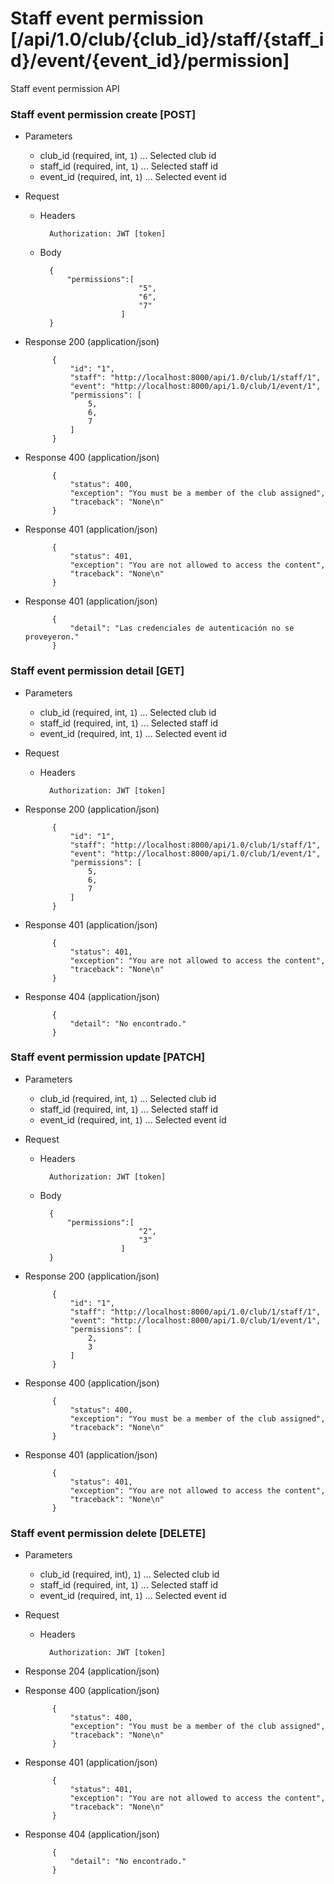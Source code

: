 # Staff event permission [/api/1.0/club/{club_id}/staff/{staff_id}/event/{event_id}/permission]

Staff event permission API

### Staff event permission create [POST]

+ Parameters
    + club_id (required, int, `1`) ... Selected club id
    + staff_id (required, int, `1`) ... Selected staff id
    + event_id (required, int, `1`) ... Selected event id

+ Request
    + Headers
    
            Authorization: JWT [token]

    + Body
        
            {
                "permissions":[
                                "5",
                                "6",
                                "7"
                            ]
            }
            
+ Response 200 (application/json)

            {
                "id": "1",
                "staff": "http://localhost:8000/api/1.0/club/1/staff/1",
                "event": "http://localhost:8000/api/1.0/club/1/event/1",
                "permissions": [
                    5,
                    6,
                    7
                ]
            }

+ Response 400 (application/json)

            {
                "status": 400,
                "exception": "You must be a member of the club assigned",
                "traceback": "None\n"
            }

+ Response 401 (application/json)

            {
                "status": 401,
                "exception": "You are not allowed to access the content",
                "traceback": "None\n"
            }

+ Response 401 (application/json)

            {
                "detail": "Las credenciales de autenticación no se proveyeron."
            }

### Staff event permission detail [GET]

+ Parameters
    + club_id (required, int, `1`) ... Selected club id
    + staff_id (required, int, `1`) ... Selected staff id
    + event_id (required, int, `1`) ... Selected event id

+ Request
    + Headers
    
            Authorization: JWT [token]

+ Response 200 (application/json)

            {
                "id": "1",
                "staff": "http://localhost:8000/api/1.0/club/1/staff/1",
                "event": "http://localhost:8000/api/1.0/club/1/event/1",
                "permissions": [
                    5,
                    6,
                    7
                ]
            }

+ Response 401 (application/json)

            {
                "status": 401,
                "exception": "You are not allowed to access the content",
                "traceback": "None\n"
            }

+ Response 404 (application/json)

            {
                "detail": "No encontrado."
            }

### Staff event permission update [PATCH]

+ Parameters
    + club_id (required, int, `1`) ... Selected club id
    + staff_id (required, int, `1`) ... Selected staff id
    + event_id (required, int, `1`) ... Selected event id

+ Request
    + Headers
    
            Authorization: JWT [token]
    + Body

            {
                "permissions":[
                                "2",
                                "3"
                            ]
            }

+ Response 200 (application/json)

            {
                "id": "1",
                "staff": "http://localhost:8000/api/1.0/club/1/staff/1",
                "event": "http://localhost:8000/api/1.0/club/1/event/1",
                "permissions": [
                    2,
                    3
                ]
            }

+ Response 400 (application/json)

            {
                "status": 400,
                "exception": "You must be a member of the club assigned",
                "traceback": "None\n"
            }

+ Response 401 (application/json)

            {
                "status": 401,
                "exception": "You are not allowed to access the content",
                "traceback": "None\n"
            }

### Staff event permission delete [DELETE]

+ Parameters
    + club_id (required, int), `1`) ... Selected club id
    + staff_id (required, int, `1`) ... Selected staff id
    + event_id (required, int, `1`) ... Selected event id

+ Request
    + Headers

            Authorization: JWT [token]
    
+ Response 204 (application/json)

+ Response 400 (application/json)

            {
                "status": 400,
                "exception": "You must be a member of the club assigned",
                "traceback": "None\n"
            }

+ Response 401 (application/json)

            {
                "status": 401,
                "exception": "You are not allowed to access the content",
                "traceback": "None\n"
            }

+ Response 404 (application/json)

            {
                "detail": "No encontrado."
            }
